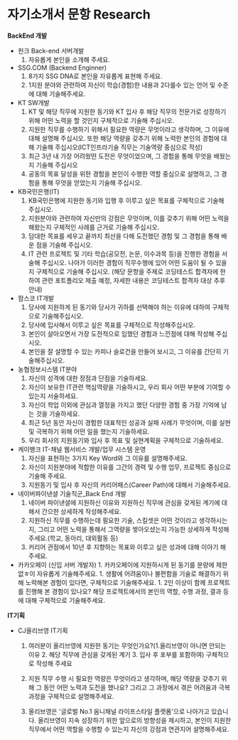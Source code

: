# 자기소개서 문항 Research

**BackEnd 개발**

- 핀크 Back-end 서버개발
  1. 자유롭게 본인을 소개해 주세요.
- SSG.COM (Backend Enginner)
  1. 8가지 SSG DNA로 본인을 자유롭게 표현해 주세요.
  2. 1지원 분야와 관련하여 자신이 학습(경험)한 내용과 2다를수 있는 언어 및 수준에 대해 기술해주세요.
- KT SW개발
  1. KT 및 해당 직무에 지원한 동기와 KT 입사 후 해당 직무의 전문가로 성장하기 위해 어떤 노력을 할 것인지 구체적으로 기술해 주십시오.
  2. 지원한 직무를 수행하기 위해서 필요한 역량은 무엇이라고 생각하며, 그 이유에 대해 설명해 주십시오. 또한 해당 역량을 갖추기 위해 노력한 본인의 경험에 대해 기술해 주십시오(ICT인프라기술 직무는 기술역량 중심으로 작성)
  3. 최근 3년 내 가장 어려웠떤 도전은 무엇이었으며, 그 경험을 통해 무엇을 배웠는지 기술해 주십시오
  4. 공동의 목표 달성을 위한 경험을 본인이 수행한 역할 중심으로 설명하고, 그 경험을 통해 무엇을 얻었는지 기술해 주십시오.
- KB국민은행(IT)
  1. KB국민은행에 지원한 동기와 입행 후 이루고 싶은 목표를 구체적으로 기술해 주십시오.
  2. 지원분야와 관련하여 자신만의 강점은 무엇이며, 이를 갖추기 위해 어떤 노력을 해왔는지 구체적인 사례를 근거로 기술해 주십시오.
  3. 담대한 목표를 세우고 끝까지 최선을 다해 도전했던 경험 및 그 경험을 통해 배운 점을 기술해 주십시오.
  4. IT 관련 프로젝트 및 기타 학습(공모전, 논문, 이수과목 등)을 진행한 경험을 서술해 주십시오. 나아가 이러한 경험이 직무수행에 있어 어떤 도움이 될 수 있을지
     구체적으로 기술해 주십시오.
     (해당 문항을 주제로 코딩테스트 합격자에 한하여 관련 포트폴리오 제출 예정, 자세한 내용은 코딩테스트 합격자 대상 추후 안내)
- 팜스코 IT개발
  1. 당사에 지원하게 된 동기와 당사가 귀하를 선택해야 하는 이유에 대하여 구체적으로 기술해주십시오.
  2. 당사에 입사해서 이루고 싶은 목표를 구체적으로 작성해주십시오.
  3. 본인이 살아오면서 가장 도전적으로 임했던 경험과 느낀점에 대해 작성해 주십시오.
  4. 본인을 잘 설명할 수 있는 카피나 슬로건을 만들어 보시고, 그 이유를 간단히 기술해주십시오.
- 농협정보시스템 IT분야
  1. 자신의 성격에 대한 장점과 단점을 기술하세요.
  2. 자신이 보유한 IT관련 핵심역량을 기술하시고, 우리 회사 어떤 부분에 기여할 수 있는지 서술하세요.
  3. 자신이 학업 이외에 관심과 열정을 가지고 했던 다양한 경험 중 가장 기억에 남는 것을 기술하세요.
  4. 최근 5년 동안 자신이 경험한 대표적인 성공과 실패 사례가 무엇이며, 이를 실현 및 극복하기 위해 어떤 일을 했는지 기술하세요.
  5. 우리 회사의 지원동기와 입사 후 목표 및 실현계획을 구체적으로 기술하세요.
- 케이뱅크 IT-채널 웹서비스 개발/업무 시스템 운영
  1. 자신을 표현하는 3가지 Key Word와 그 이유를 설명해주세요.
  2. 자신이 지원분야에 적합한 이유를 그간의 경력 및 수행 업무, 프로젝트 중심으로 기술해 주세요.
  3. 지원동기 및 입사 후 자신의 커리어패스(Career Path)에 대해서 기술해주세요.
- 네이버파이낸셜 기술직군\_Back End 개발
  1. 네이버 파이낸셜에 지원하신 이유와 지원하신 직무에 관심을 갖게된 계기에 대해서 간으한 상세하게 작성해주세요.
  2. 지원하신 직무를 수행하는데 필요한 기술, 스킬셋은 어떤 것이라고 생각하시는지, 그리고 어떤 노력을 통해서 그역량을 쌓아오셨는지 가능한 상세하게 작성해주세요.(학교, 동아리, 대외활동 등)
  3. 커리어 관점에서 10년 후 지향하는 목표와 이루고 싶은 성과에 대해 이야기 해주세요.
- 카카오페이 (신입 서버 개발자) 1. 카카오페이에 지원하시게 된 동기를 분량에 제한 없ㅎ이 자유롭게 기술해주세요. 1. 생활에 어려움이나 불편함을 기술로 해결하기 위해 노력해본 경험이 있다면, 구체적으로 기술해주세요. 1. 2인 이상이 함께 프로젝트를 진행해 본 경험이 있나요? 해당 프로젝트에서의 본인의 역할, 수행 과정, 결과 등에 대해 구체적으로 기술해주세요.

**IT기획**

- CJ올리브영 IT기획

  1. 여러분이 올리브영에 지원한 동기는 무엇인가요?(1.올리브영이 아니면 안되는 이유 2. 해당 직무에 관심을 갖게된 계기 3. 입사 후 포부를 포함하여) 구체적으로 작성해 주세요

  2. 지원 직무 수행 시 필요한 역량은 무엇이라고 생각하며, 해당 역량을 갖추기 위해 그 동안 어떤 노력과 도전을 했나요? 그리고 그 과정에서 겪은 어려움과 극복과정을 구체적으로 설명해주세요.

  3. 올리브영은 '글로벌 No.1 옴니채널 라이프스타일 플랫폼'으로 나아가고 있습니다. 올리브영이 지속 성장하기 위한 앞으로의 방향성을 제시하고, 본인이 지원한 직무에서 어떤 역할을 수행할 수 있는지 자신의 강점과 연관지어 설명해주세요.
